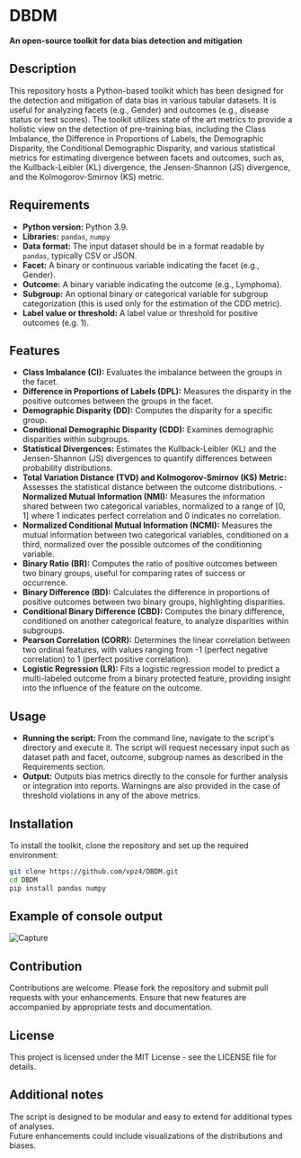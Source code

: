 # DBDM
**An open-source toolkit for data bias detection and mitigation**

## Description
This repository hosts a Python-based toolkit which has been designed for the detection and mitigation of data bias in various tabular datasets. It is useful for analyzing facets (e.g., Gender) and outcomes (e.g., disease status or test scores). The toolkit utilizes state of the art metrics to provide a holistic view on the detection of pre-training bias, including the Class Imbalance, the Difference in Proportions of Labels, the Demographic Disparity, the Conditional Demographic Disparity, and various statistical metrics for estimating divergence between facets and outcomes, such as, the Kullback-Leibler (KL) divergence, the Jensen-Shannon (JS) divergence, and the Kolmogorov-Smirnov (KS) metric.

## Requirements
- **Python version:** Python 3.9.
- **Libraries:** `pandas`, `numpy`
- **Data format:** The input dataset should be in a format readable by `pandas`, typically CSV or JSON.
- **Facet:** A binary or continuous variable indicating the facet (e.g., Gender).
- **Outcome:** A binary variable indicating the outcome (e.g., Lymphoma).
- **Subgroup:** An optional binary or categorical variable for subgroup categorization (this is used only for the estimation of the CDD metric).
- **Label value or threshold:** A label value or threshold for positive outcomes (e.g. 1).

## Features
- **Class Imbalance (CI):** Evaluates the imbalance between the groups in the facet.
- **Difference in Proportions of Labels (DPL):** Measures the disparity in the positive outcomes between the groups in the facet.
- **Demographic Disparity (DD):** Computes the disparity for a specific group.
- **Conditional Demographic Disparity (CDD):** Examines demographic disparities within subgroups.
- **Statistical Divergences:** Estimates the Kullback-Leibler (KL) and the Jensen-Shannon (JS) divergences to quantify differences between probability distributions.
- **Total Variation Distance (TVD) and Kolmogorov-Smirnov (KS) Metric:** Assesses the statistical distance between the outcome distributions.
-**Normalized Mutual Information (NMI):** Measures the information shared between two categorical variables, normalized to a range of [0, 1] where 1 indicates perfect correlation and 0 indicates no correlation.
- **Normalized Conditional Mutual Information (NCMI):** Measures the mutual information between two categorical variables, conditioned on a third, normalized over the possible outcomes of the conditioning variable.
- **Binary Ratio (BR):** Computes the ratio of positive outcomes between two binary groups, useful for comparing rates of success or occurrence.
- **Binary Difference (BD):** Calculates the difference in proportions of positive outcomes between two binary groups, highlighting disparities.
- **Conditional Binary Difference (CBD):** Computes the binary difference, conditioned on another categorical feature, to analyze disparities within subgroups.
- **Pearson Correlation (CORR):** Determines the linear correlation between two ordinal features, with values ranging from -1 (perfect negative correlation) to 1 (perfect positive correlation).
- **Logistic Regression (LR):** Fits a logistic regression model to predict a multi-labeled outcome from a binary protected feature, providing insight into the influence of the feature on the outcome.

## Usage
- **Running the script:** From the command line, navigate to the script's directory and execute it. The script will request necessary input such as dataset path and facet, outcome, subgroup names as described in the Requirements section.
- **Output:** Outputs bias metrics directly to the console for further analysis or integration into reports. Warningns are also provided in the case of threshold violations in any of the above metrics.

## Installation
To install the toolkit, clone the repository and set up the required environment:

```bash
git clone https://github.com/vpz4/DBDM.git
cd DBDM
pip install pandas numpy
```

## Example of console output
![Capture](https://github.com/vpz4/DBDM/assets/15791743/04135823-500a-43b9-b883-3658bc4488f4)


## Contribution
Contributions are welcome. Please fork the repository and submit pull requests with your enhancements. Ensure that new features are accompanied by appropriate tests and documentation.

## License
This project is licensed under the MIT License - see the LICENSE file for details.<br />

## Additional notes
The script is designed to be modular and easy to extend for additional types of analyses.<br />
Future enhancements could include visualizations of the distributions and biases.<br />
